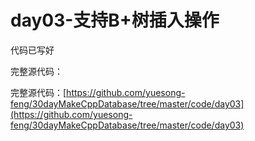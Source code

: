 # day03-支持B+树插入操作

代码已写好

完整源代码：

完整源代码：[https://github.com/yuesong-feng/30dayMakeCppDatabase/tree/master/code/day03](https://github.com/yuesong-feng/30dayMakeCppDatabase/tree/master/code/day03)